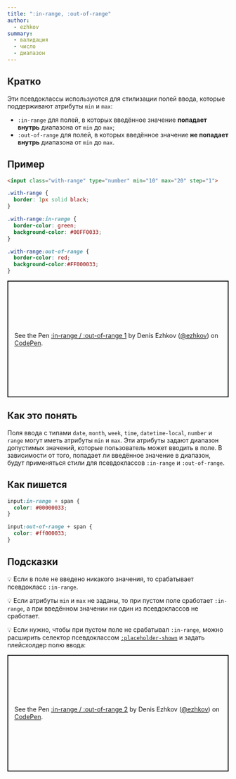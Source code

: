 ```yaml
---
title: ":in-range, :out-of-range"
author:
  - ezhkov
summary:
  - валидация
  - число
  - диапазон
---
```


## Кратко

Эти псевдоклассы используются для стилизации полей ввода, которые поддерживают атрибуты `min` и `max`:

- `:in-range` для полей, в которых введённое значение **попадает внутрь** диапазона от `min` до `max`;
- `:out-of-range` для полей, в которых введённое значение **не попадает внутрь** диапазона от `min` до `max`.

## Пример

```html
<input class="with-range" type="number" min="10" max="20" step="1">
```

```css
.with-range {
  border: 1px solid black;
}

.with-range:in-range {
  border-color: green;
  background-color: #00FF0033;
}

.with-range:out-of-range {
  border-color: red;
  background-color:#FF000033;
}
```

<p class="codepen" data-height="265" data-theme-id="light" data-default-tab="css,result" data-user="ezhkov" data-slug-hash="VwmKVxy" style="height: 265px; box-sizing: border-box; display: flex; align-items: center; justify-content: center; border: 2px solid; margin: 1em 0; padding: 1em;" data-pen-title=":in-range / :out-of-range 1">
  <span>See the Pen <a href="https://codepen.io/ezhkov/pen/VwmKVxy">
  :in-range / :out-of-range 1</a> by Denis Ezhkov (<a href="https://codepen.io/ezhkov">@ezhkov</a>)
  on <a href="https://codepen.io">CodePen</a>.</span>
</p>

## Как это понять

Поля ввода с типами `date`, `month`, `week`, `time`, `datetime-local`, `number` и `range` могут иметь атрибуты `min` и `max`. Эти атрибуты задают диапазон допустимых значений, которые пользователь может вводить в поле. В зависимости от того, попадает ли введённое значение в диапазон, будут применяться стили для псевдоклассов `:in-range` и `:out-of-range`.

## Как пишется

```css
input:in-range + span {
  color: #00000033;
}

input:out-of-range + span {
  color: #ff000033;
}
```

## Подсказки

💡 Если в поле не введено никакого значения, то срабатывает псевдокласс `:in-range`.

💡 Если атрибуты `min` и `max` не заданы, то при пустом поле сработает `:in-range`, а при введённом значении ни один из псевдоклассов не сработает.

💡 Если нужно, чтобы при пустом поле не срабатывал `:in-range`, можно расширить селектор псевдоклассом [`:placeholder-shown`](/doka/css/placeholder-shown) и задать плейсхолдер полю ввода:

<p class="codepen" data-height="265" data-theme-id="light" data-default-tab="css,result" data-user="ezhkov" data-slug-hash="VwmmbXv" style="height: 265px; box-sizing: border-box; display: flex; align-items: center; justify-content: center; border: 2px solid; margin: 1em 0; padding: 1em;" data-pen-title=":in-range / :out-of-range 2">
  <span>See the Pen <a href="https://codepen.io/ezhkov/pen/VwmmbXv">
  :in-range / :out-of-range 2</a> by Denis Ezhkov (<a href="https://codepen.io/ezhkov">@ezhkov</a>)
  on <a href="https://codepen.io">CodePen</a>.</span>
</p>

<script async src="https://cpwebassets.codepen.io/assets/embed/ei.js"></script>
